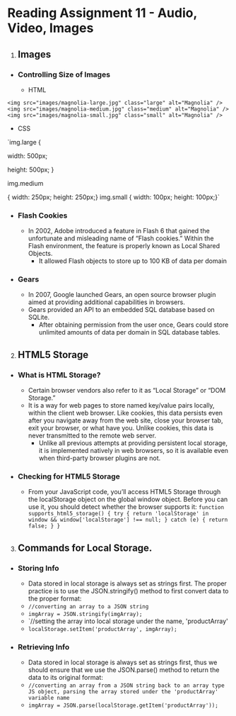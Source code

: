 # **Reading Assignment 11 - Audio, Video, Images**

1. ## Images
  + ### Controlling Size of Images
    + HTML 
    
`<img src="images/magnolia-large.jpg"
 class="large" alt="Magnolia" />
<img src="images/magnolia-medium.jpg"
 class="medium" alt="Magnolia" />
<img src="images/magnolia-small.jpg"
 class="small" alt="Magnolia" />`
 
   + CSS
   
`img.large {

width: 500px;

height: 500px;
}

img.medium 

{
width: 250px;
height: 250px;}
img.small {
width: 100px;
height: 100px;}`
      
  + ### Flash Cookies
    + In 2002, Adobe introduced a feature in Flash 6 that gained the unfortunate and misleading name of “Flash cookies.” Within the Flash environment, the feature is properly known as Local Shared Objects. 
      + It allowed Flash objects to store up to 100 KB of data per domain
 
 + ### Gears
    + In 2007, Google launched Gears, an open source browser plugin aimed at providing additional capabilities in browsers. 
    + Gears provided an API to an embedded SQL database based on SQLite. 
      + After obtaining permission from the user once, Gears could store unlimited amounts of data per domain in SQL database tables.

2. ## HTML5 Storage
  + ### What is HTML Storage?
    + Certain browser vendors also refer to it as “Local Storage” or “DOM Storage.”
    + It is a way for web pages to store named key/value pairs locally, within the client web browser. Like cookies, this data persists even after you navigate away from the web site, close your browser tab, exit your browser, or what have you. Unlike cookies, this data is never transmitted to the remote web server. 
      + Unlike all previous attempts at providing persistent local storage, it is implemented natively in web browsers, so it is available even when third-party browser plugins are not.

+ ### Checking for HTML5 Storage 
    + From your JavaScript code, you’ll access HTML5 Storage through the localStorage object on the global window object. Before you can use it, you should detect whether the browser supports it:
`function supports_html5_storage() {
  try {
    return 'localStorage' in window && window['localStorage'] !== null;
  } catch (e) {
    return false;
  }
}`

3. ## Commands for Local Storage.
  + ### Storing Info
    + Data stored in local storage is always set as strings first. The proper practice is to use the JSON.stringify() method to first convert data to the proper format:
    + `//converting an array to a JSON string`
    + `imgArray = JSON.stringify(imgArray);`
    + `//setting the array into local storage under the name, 'productArray'
    + `localStorage.setItem('productArray', imgArray);`
    
  + ### Retrieving Info
    + Data stored in local storage is always set as strings first, thus we should ensure that we use the JSON.parse() method to return the data to its original format:
    + `//converting an array from a JSON string back to an array type JS object, parsing the array stored under the 'productArray' variable name`
    + `imgArray = JSON.parse(localStorage.getItem('productArray'));`
